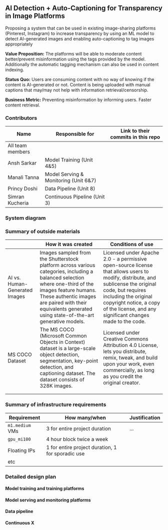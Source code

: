 
## AI Detection + Auto-Captioning for Transparency in Image Platforms

<!-- 
Discuss: Value proposition: Your will propose a machine learning system that can be 
used in an existing business or service. (You should not propose a system in which 
a new business or service would be developed around the machine learning system.) 
Describe the value proposition for the machine learning system. What’s the (non-ML) 
status quo used in the business or service? What business metric are you going to be 
judged on? (Note that the “service” does not have to be for general users; you can 
propose a system for a science problem, for example.)
-->
Proposing a system that can be used in existing image-sharing platforms (Pinterest, Instagram) to increase transparency by using an ML model to detect AI-generated images and enabling auto-captioning to tag images appropriately

**Value Proposition:** The platforms will be able to moderate content better/prevent misinformation using the tags provided by the model. Additionally the automatic tagging mechanism can also be used in content indexing.

**Status Quo:** Users are consuming content with no way of knowing if the content is AI-generated or not. Content is being uploaded with manual captions that may/may not help with information retrieval/censorship.

**Business Metric:** Preventing misinformation by informing users. Faster content retrieval.

### Contributors

<!-- Table of contributors and their roles. 
First row: define responsibilities that are shared by the team. 
Then, each row after that is: name of contributor, their role, and in the third column, 
you will link to their contributions. If your project involves multiple repos, you will 
link to their contributions in all repos here. -->

| Name                            | Responsible for | Link to their commits in this repo |
|---------------------------------|-----------------|------------------------------------|
| All team members | | |
| Ansh Sarkar | Model Training (Unit 4&5)  |  |
| Manali Tanna | Model Serving & Monitoring (Unit 6&7) | |
| Princy Doshi | Data Pipeline (Unit 8) | |
| Simran Kucheria |  Continuous Pipeline (Unit 3) ||



### System diagram

<!-- Overall digram of system. Doesn't need polish, does need to show all the pieces. 
Must include: all the hardware, all the containers/software platforms, all the models, 
all the data. -->

### Summary of outside materials

<!-- In a table, a row for each dataset, foundation model. 
Name of data/model, conditions under which it was created (ideally with links/references), 
conditions under which it may be used. -->

|              | How it was created | Conditions of use |
|--------------|--------------------|-------------------|
| AI vs. Human-Generated Images|  Images sampled from the Shutterstock platform across various categories, including a balanced selection where one-third of the images feature humans. These authentic images are paired with their equivalents generated using state-of-the-art generative models. |Licensed under Apache 2.0 - a permissive open-source license that allows users to modify, distribute, and sublicense the original code, but requires including the original copyright notice, a copy of the license, and any significant changes made to the code.                   |
| MS COCO Dataset  |   The MS COCO (Microsoft Common Objects in Context) dataset is a large-scale object detection, segmentation, key-point detection, and captioning dataset. The dataset consists of 328K images. |  Licensed under Creative Commons Attribution 4.0 License, lets you distribute, remix, tweak, and build upon your work, even commercially, as long as you credit the original creator.|
| |                    |                   |
|           |                    |                   |


### Summary of infrastructure requirements

<!-- Itemize all your anticipated requirements: What (`m1.medium` VM, `gpu_mi100`), 
how much/when, justification. Include compute, floating IPs, persistent storage. 
The table below shows an example, it is not a recommendation. -->

| Requirement     | How many/when                                     | Justification |
|-----------------|---------------------------------------------------|---------------|
| `m1.medium` VMs | 3 for entire project duration                     | ...           |
| `gpu_mi100`     | 4 hour block twice a week                         |               |
| Floating IPs    | 1 for entire project duration, 1 for sporadic use |               |
| etc             |                                                   |               |

### Detailed design plan

<!-- In each section, you should describe (1) your strategy, (2) the relevant parts of the 
diagram, (3) justification for your strategy, (4) relate back to lecture material, 
(5) include specific numbers. -->

#### Model training and training platforms

<!-- Make sure to clarify how you will satisfy the Unit 4 and Unit 5 requirements, 
and which optional "difficulty" points you are attempting. -->

#### Model serving and monitoring platforms

<!-- Make sure to clarify how you will satisfy the Unit 6 and Unit 7 requirements, 
and which optional "difficulty" points you are attempting. -->

#### Data pipeline

<!-- Make sure to clarify how you will satisfy the Unit 8 requirements,  and which 
optional "difficulty" points you are attempting. -->

#### Continuous X

<!-- Make sure to clarify how you will satisfy the Unit 3 requirements,  and which 
optional "difficulty" points you are attempting. -->


